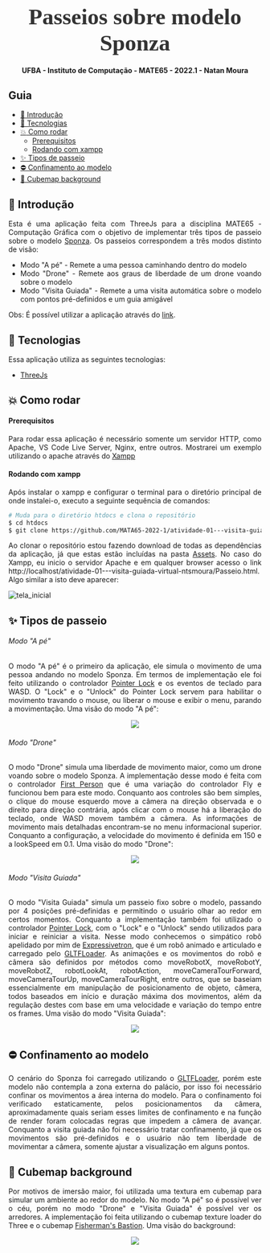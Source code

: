 <!-- Logo -->

<h1 align="center" style="font-family: Ubuntu; font-size: 45px; color: #333; margin-bottom: 0">
  Passeios sobre modelo Sponza
</h1>

<!-- Description -->

<h4 align="center">
	UFBA - Instituto de Computação - MATE65 - 2022.1 - Natan Moura
</h4>

<!-- Summary -->

<h2>Guia</h2>

- [:book: Introdução](#book-introdução)
- [:rocket: Tecnologias](#rocket-tecnologias)
- [:boom: Como rodar](#boom-como-rodar)
    - [Prerequisitos](#prerequisitos)
    - [Rodando com xampp](#rodando-com-xampp)
- [:sparkles: Tipos de passeio](#sparkles-tipos-de-passeio)
- [:no_entry: Confinamento ao modelo](#no_entry-confinamento-ao-modelo)
- [:european_castle: Cubemap background](#european_castle-cubemap-background)

<a id="doc"></a>

<div align="justify">

<a id="introdução"></a>

## :book: Introdução

Esta é uma aplicação feita com ThreeJs para a disciplina MATE65 - Computação Gráfica com o objetivo de implementar três tipos de passeio sobre o modelo [Sponza](https://github.com/jimmiebergmann/Sponza). Os passeios correspondem a três modos distinto de visão:
- Modo "A pé" - Remete a uma pessoa caminhando dentro do modelo
- Modo "Drone" - Remete aos graus de liberdade de um drone voando sobre o modelo
- Modo "Visita Guiada" - Remete a uma visita automática sobre o modelo com pontos pré-definidos e um guia amigável
	
Obs: É possível utilizar a aplicação através do [link](https://ntsmoura.github.io/passeiocg/).

<a id="tecnologias"></a>

## :rocket: Tecnologias

Essa aplicação utiliza as seguintes tecnologias:

- [ThreeJs](https://threejs.org/)

<a id="como-executar"></a>

## :boom: Como rodar

#### Prerequisitos

Para rodar essa aplicação é necessário somente um servidor HTTP, como Apache, VS Code Live Server, Nginx, entre outros. Mostrarei um exemplo utilizando o apache através do [Xampp](https://www.apachefriends.org/pt_br/index.html)

#### Rodando com xampp

Após instalar o xampp e configurar o terminal para o diretório principal de onde instalei-o, executo a seguinte sequência de comandos:

```sh
# Muda para o diretório htdocs e clona o repositório
$ cd htdocs
$ git clone https://github.com/MATA65-2022-1/atividade-01---visita-guiada-virtual-ntsmoura/

```

Ao clonar o repositório estou fazendo download de todas as dependências da aplicação, já que estas estão incluídas na pasta [Assets](https://github.com/MATA65-2022-1/atividade-01---visita-guiada-virtual-ntsmoura/tree/main/Assets). No caso do Xampp, eu inicio o servidor Apache e em qualquer browser acesso o link http://localhost/atividade-01---visita-guiada-virtual-ntsmoura/Passeio.html. Algo similar a isto deve aparecer:

![tela_inicial](https://i.imgur.com/bEbBqpR.jpeg)


<a id="code-format"></a>

## :sparkles: Tipos de passeio

###### Modo "A pé"

O modo "A pé" é o primeiro da aplicação, ele simula o movimento de uma pessoa andando no modelo Sponza. Em termos de implementação ele foi feito utilizando o controlador [Pointer Lock](https://threejs.org/docs/#examples/en/controls/PointerLockControls) e os eventos de teclado para WASD. O "Lock" e o "Unlock" do Pointer Lock servem para habilitar o movimento travando o mouse, ou liberar o mouse e exibir o menu, parando a movimentação. Uma visão do modo "A pé":

<p align="center">
<img src="https://media.giphy.com/media/3gNpf0QW2Ms9W5Uk8M/giphy.gif"/>
</p>

###### Modo "Drone"

O modo "Drone" simula uma liberdade de movimento maior, como um drone voando sobre o modelo Sponza. A implementação desse modo é feita com o controlador [First Person](https://threejs.org/docs/#examples/en/controls/FirstPersonControls) que é uma variação do controlador Fly e funcionou bem para este modo. Conquanto aos controles são bem simples, o clique do mouse esquerdo move a câmera na direção observada e o direito para direção contrária, após clicar com o mouse há a liberação do teclado, onde WASD movem também a câmera. As informações de movimento mais detalhadas encontram-se no menu informacional superior. Conquanto a configuração, a velocidade do movimento é definida em 150 e a lookSpeed em 0.1. Uma visão do modo "Drone":

<p align="center">
<img src="https://media.giphy.com/media/TjNVYu2qhdyjTcPxx4/giphy.gif"/>
</p>

###### Modo "Visita Guiada"

O modo "Visita Guiada" simula um passeio fixo sobre o modelo, passando por 4 posições pré-definidas e permitindo o usuário olhar ao redor em certos momentos. Conquanto a implementação também foi utilizado o controlador [Pointer Lock](https://threejs.org/docs/#examples/en/controls/PointerLockControls), com o "Lock" e o "Unlock" sendo utilizados para iniciar e reiniciar a visita. Nesse modo conhecemos o simpático robô apelidado por mim de [Expressivetron](https://sketchfab.com/3d-models/robot-expressive-190ef77551c14273a9b4145f06f35dc1), que é um robô animado e articulado e carregado pelo [GLTFLoader](https://threejs.org/docs/#examples/en/loaders/GLTFLoader). As animações e os movimentos do robô e câmera são definidos por métodos como moveRobotX, moveRobotY, moveRobotZ, robotLookAt, robotAction, moveCameraTourForward, moveCameraTourUp, moveCameraTourRight, entre outros, que se baseiam essencialmente em manipulação de posicionamento de objeto, câmera, todos baseados em início e duração máxima dos movimentos, além da regulação destes com base em uma velocidade e variação do tempo entre os frames. Uma visão do modo "Visita Guiada":

<p align="center">
<img src="https://media.giphy.com/media/EpvVm7qK3qAfiBClhi/giphy-downsized-large.gif"/>
</p>


## :no_entry: Confinamento ao modelo

O cenário do Sponza foi carregado utilizando o [GLTFLoader](https://threejs.org/docs/#examples/en/loaders/GLTFLoader), porém este modelo não contempla a zona externa do palácio, por isso foi necessário confinar os movimentos a área interna do modelo. Para o confinamento foi verificado estaticamente, pelos posicionamentos da câmera, aproximadamente quais seriam esses limites de confinamento e na função de render foram colocadas regras que impedem a câmera de avançar. Conquanto a visita guiada não foi necessário tratar confinamento, já que os movimentos são pré-definidos e o usuário não tem liberdade de movimentar a câmera, somente ajustar a visualização em alguns pontos.

## :european_castle: Cubemap background

Por motivos de imersão maior, foi utilizada uma textura em cubemap para simular um ambiente ao redor do modelo. No modo "A pé" so é possível ver o céu, porém no modo "Drone" e "Visita Guiada" é possível ver os arredores. A implementação foi feita utilizando o cubemap texture loader do Three e o cubemap [Fisherman's Bastion](https://www.humus.name/index.php?page=Cubemap&item=FishermansBastion). Uma visão do background:

<p align="center">
<img src="https://media.giphy.com/media/gf4gJgispDhjb9lUIY/giphy-downsized-large.gif"/>
</p>
	
</div>


